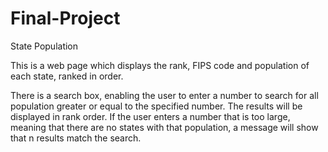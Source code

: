 # Final-Project
State Population

This is a web page which displays the rank, FIPS code and population of each state, ranked in order.

There is a search box, enabling the user to enter a number to search for all population greater or equal to the specified number. The results will be displayed in rank order.
If the user enters a number that is too large, meaning that there are no states with that population, a message will show that n results match the search.
